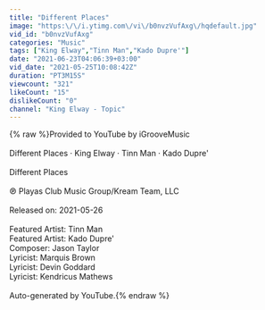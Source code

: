 ```yaml
---
title: "Different Places"
image: "https:\/\/i.ytimg.com\/vi\/b0nvzVufAxg\/hqdefault.jpg"
vid_id: "b0nvzVufAxg"
categories: "Music"
tags: ["King Elway","Tinn Man","Kado Dupre'"]
date: "2021-06-23T04:06:39+03:00"
vid_date: "2021-05-25T10:08:42Z"
duration: "PT3M15S"
viewcount: "321"
likeCount: "15"
dislikeCount: "0"
channel: "King Elway - Topic"
---
```

{% raw %}Provided to YouTube by iGrooveMusic<br /><br />Different Places · King Elway · Tinn Man · Kado Dupre'<br /><br />Different Places<br /><br />℗ Playas Club Music Group/Kream Team, LLC<br /><br />Released on: 2021-05-26<br /><br />Featured  Artist: Tinn Man<br />Featured  Artist: Kado Dupre'<br />Composer: Jason Taylor<br />Lyricist: Marquis Brown<br />Lyricist: Devin Goddard<br />Lyricist: Kendricus Mathews<br /><br />Auto-generated by YouTube.{% endraw %}
